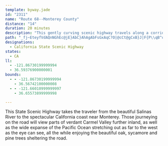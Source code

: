 ```yaml
---
template: byway.jade
id: "2311"
name: "Route 68--Monterey County"
distance: "14"
duration: 20 minutes
description: "This gently curving scenic highway travels along a corridor of oak, sycamore, and pine trees with views of Mt. Toro."
path: "_fj~EteyfVdAQnNGhEc@jE}AbC}AhAgAbFsGxAqC?O|@cCt@gCxB}J|F{P\\qB^oDNeE?mDOoDyAgQCaBLaFPqAdO{q@v@mFTuE?mESyEQqBkB{Je@{DIsB?gCLyBd@qD\\yAhBaF~B_EhBaBfJsGpEuDlCgDbKuNvA_DhAeDn@{C^eCNmBx@sX^kDzDuWfMuhAXmFKuFYcD{CeSKaDBkCNsB^gCx@wCbI{Rr@{Bb@aCPmBBmEmAqWk@cEo@yBy@oBqFkIoAaC_AoCq@iEOwDBeA|Awu@TeFrBoUNaED_EOaDUaCoQeoAsCcLiCsGaFyJ{NqWwA_D_@aCO{AEsEkAsTg@qEo@eDw@mCq@eBaJwRqI{RgBkC_AcAiByAiCkAgFaAgEqAeB_A{BmBw\\md@gLoSyByCsBsB_HsEiJaFaA}@ck@e]aEyBwbAae@sToKkA_A_CyB_DmEmWyf@qJiQcCgFiDqF}AaBoAgAqG_EsHaEwAk@aq@wR_UsGsr@wP"
designations: 
  - California State Scenic Highway
states: 
  - CA
ll: 
  - -121.86730199999994
  - 36.59376900000001
bounds: 
  - - -121.86730199999994
    - 36.56742100000008
  - - -121.66010999999997
    - 36.65573899999998

---
```


This State Scenic Highway takes the traveler from the beautiful Salinas River to the spectacular California coast near Monterey.  Those journeying on the road will view parts of verdant Carmel Valley further inland, as well as the wide expanse of the Pacific Ocean stretching out as far to the west as the eye can see, all the while enjoying the beautiful oak, sycamore and pine trees sheltering the road.  